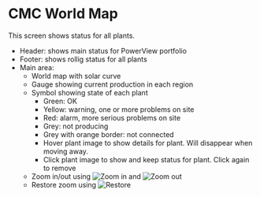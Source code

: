 # CMC World Map

This screen shows status for all plants.

* Header: shows main status for PowerView portfolio
* Footer: shows rollig status for all plants
* Main area:
    * World map with solar curve
    * Gauge showing current production in each region
    * Symbol showing state of each plant
        * Green: OK
        * Yellow: warning, one or more problems on site
        * Red: alarm, more serious problems on site
        * Grey: not producing
        * Grey with orange border: not connected
        * Hover plant image to show details for plant. Will disappear when moving away.
        * Click plant image to show and keep status for plant. Click again to remove
    * Zoom in/out using ![Zoom in](../../img/in.png) and ![Zoom out](../../img/out.png)
    * Restore zoom using ![Restore](../../img/restorezoom.png)
                